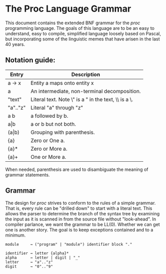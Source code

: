 # The Proc Language Grammar

This document contains the extended BNF grammar for the _proc_ programming
language. The goals of this language are to be an easy to understand,
easy to compile, simplified language loosely based on Pascal, but
incorporating some of the linguistic memes that have arisen in the last
40 years.

## Notation guide:

Entry        | Description
-------------|--------------
a &rarr; x   | Entity a maps onto entity x
a            | An intermediate, non-terminal decomposition.
"text"       | Literal text. Note \\" is a " in the text, \\\\ is a \\.
"a".."z"     | Literal "a" through "z"
a b          | a followed by b.
a\|b         | a or b but not both.
(a\|b)       | Grouping with parenthesis.
{a}          | Zero or One a.
{a}\*        | Zero or More a.
{a}\+        | One or More a.

When needed, parenthesis are used to disambiguate the meaning of grammar
statements.

## Grammar

The design for _proc_ strives to conform to the rules of a simple grammar.
That is, every rule can be "drilled down" to start with a literal text.
This allows the parser to determine the branch of the syntax tree by
examining the input as it is scanned in from the source file without
"look-ahead". In compiler parlance, we want the grammar to be LL(0).
Whether we can get one is another story. The goal is to keep exceptions
contained and to a minimum.

<pre><code>module     &rarr; ("program" | "module") identifier block "."

identifier &rarr; letter {alpha}*
alpha      &rarr; letter | digit | "_"
letter     &rarr; "a".."z"
digit      &rarr; "0".."9"
</code></pre>

